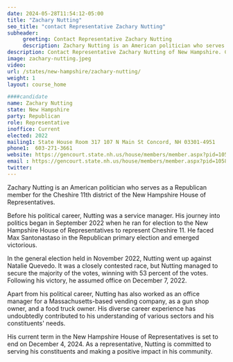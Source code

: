 ```yaml
---
date: 2024-05-28T11:54:12-05:00
title: "Zachary Nutting"
seo_title: "contact Representative Zachary Nutting"
subheader:
     greeting: Contact Representative Zachary Nutting
     description: Zachary Nutting is an American politician who serves as a Republican member for the Cheshire 11th district of the New Hampshire House of Representatives.His current term in the New Hampshire House of Representatives is set to end on December 4, 2024.
description: Contact Representative Zachary Nutting of New Hampshire. Contact information for Zachary Nutting includes email address, phone number, and mailing address.
image: zachary-nutting.jpeg
video:
url: /states/new-hampshire/zachary-nutting/
weight: 1
layout: course_home

####candidate
name: Zachary Nutting
state: New Hampshire
party: Republican
role: Representative
inoffice: Current
elected: 2022
mailing1: State House Room 317 107 N Main St Concord, NH 03301-4951
phone1:  603-271-3661
website: https://gencourt.state.nh.us/house/members/member.aspx?pid=10587/
email : https://gencourt.state.nh.us/house/members/member.aspx?pid=10587/
twitter: 
---
```

Zachary Nutting is an American politician who serves as a Republican member for the Cheshire 11th district of the New Hampshire House of Representatives. 

Before his political career, Nutting was a service manager. His journey into politics began in September 2022 when he ran for election to the New Hampshire House of Representatives to represent Cheshire 11. He faced Max Santonastaso in the Republican primary election and emerged victorious.

In the general election held in November 2022, Nutting went up against Natalie Quevedo. It was a closely contested race, but Nutting managed to secure the majority of the votes, winning with 53 percent of the votes. Following his victory, he assumed office on December 7, 2022.

Apart from his political career, Nutting has also worked as an office manager for a Massachusetts-based vending company, as a gun shop owner, and a food truck owner. His diverse career experience has undoubtedly contributed to his understanding of various sectors and his constituents' needs.

His current term in the New Hampshire House of Representatives is set to end on December 4, 2024. As a representative, Nutting is committed to serving his constituents and making a positive impact in his community.


